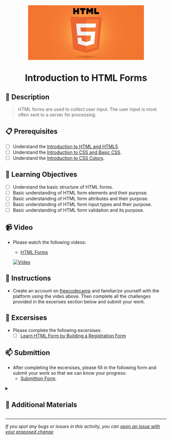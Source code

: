 <div align="center">
    <img src="../images/html5.jpg" alt="Logo" height="170" align="center">
    <h1 align="center">Introduction to HTML Forms</h1>
</div>

## 📝 Description
> HTML forms are used to collect user input. The user input is most often sent to a server for processing.

## 📋 Prerequisites
- [ ] Understand the [Introduction to HTML and HTML5](https://github.com/Kick-StartDev/web-development-basic-curriculum/blob/responsive-web-design/responsive-web-design/introduction-to-html-and-html5.md).
- [ ] Understand the [Introduction to CSS and Basic CSS](https://github.com/Kick-StartDev/web-development-basic-curriculum/blob/responsive-web-design/responsive-web-design/introduction-to-css-and-basic-css.md).
- [ ] Understand the [Introduction to CSS Colors](https://github.com/Kick-StartDev/web-development-basic-curriculum/blob/responsive-web-design/responsive-web-design/introduction-to-css-colors.md).

## 🎯 Learning Objectives
- [ ] Understand the basic structure of HTML forms.
- [ ] Basic understanding of HTML form elements and their purpose.
- [ ] Basic understanding of HTML form attributes and their purpose.
- [ ] Basic understanding of HTML form input types and their purpose.
- [ ] Basic understanding of HTML form validation and its purpose.

## 📹 Video

- Please watch the following videos:
    - <a href="https://www.youtube.com/watch?v=2O8pkybH6po" target="_blank">HTML Forms</a>

    [![Video](https://img.youtube.com/vi/2O8pkybH6po/0.jpg)](https://www.youtube.com/watch?v=2O8pkybH6po)

## 🔧 Instructions
- Create an account on [freecodecamp](freecodecamp.org) and familiarize yourself with the platform using the video above.
Then complete all the challenges provided in the excerises section below and submit your work.

## 🚀 Excersises
- Please complete the following excersises:
    - [ ] [Learn HTML Form by Building a Registration Form](https://www.freecodecamp.org/learn/2022/responsive-web-design/learn-html-form-by-building-a-registration-form/step-1)

## 📫 Submittion
- After completing the excersises, please fill in the following form and submit your work so that we can know your progress:
    - [Submittion Form](https://airtable.com/shrTKszJIyALWIPnb).

<details>
    <summary>
        <h2>📌 Additional Materials</h2>
    </summary>
    <hr style="height:1px;border-width:0;color:gray;background-color:dark">
    <i>
        These are all optional, but if you're interested in exploring this topic further, here are some resources to help you.
    </i>

<br>
    <ul>
        <li><a href="https://www.w3schools.com/html/html_forms.asp" target="_blank">HTML Forms</a></li>
        <li><a href="https://www.youtube.com/watch?v=frAGrGN00OA" target="_blank">HTML Forms</a></li>
        <li><a href="https://www.youtube.com/watch?v=9DCpQG1KVGk" target="_blank">How to use freecodecamp</a></li>
    </ul>
</details>

------

_If you spot any bugs or issues in this activity, you can [open an issue with your proposed change](https://github.com/Kick-StartDev/web-development-basic-curriculum/issues/new)_